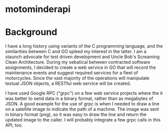 # motominderapi

# Background
I have a long history using variants of the C programming language, and the similarities between C and GO spiked my interest in the latter.  I am a staunch advocate for test driven development and Uncle Bob's Screaming Clean Architecture.  During my sebatical between contracted software assignments, I decided to create a web service in GO that will record the maintenance events and suggest required services for a fleet of motorcycles.  Since the vast majority of the operations will manipulate textual JSON objects, a RESTful web service will be created.  

I have used Google RPC ("grpc") on a  few web service projects where the it was better to send data in a binary format, rather than as megabytes of JSON.  A good example for the use of grpc is when I needed to draw a line on a satellite image to indicate the path of a machine.  The image was sent in binary format (png), so it was easy to draw the line and return the updated image to the caller.  I will probably integrate a few grpc calls in this API, too.


